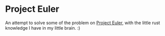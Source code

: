 # Project Euler

An attempt to solve some of the problem on
[Project Euler](http://projecteuler.net), with the little rust knowledge I
have in my little brain. :)
